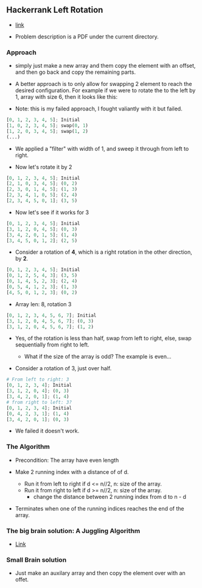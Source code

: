 ## Hackerrank Left Rotation

* [link](hackerrank.com/challenges/ctci-array-left-rotation/problem?h_l=interview&playlist_slugs%5B%5D=interview-preparation-kit&playlist_slugs%5B%5D=arrays)

* Problem description is a PDF under the current directory. 

### Approach

* simply just make a new array and them copy the element with an offset, and then go back and copy the remaining parts. 

* A better approach is to only allow for swapping 2 element to reach the desired configuration. For example if we were 
to rotate the to the left by 1, array with size 6, then it looks like this:

* Note: this is my failed approach, I fought valiantly with it but failed. 

```python
[0, 1, 2, 3, 4, 5]; Initial
[1, 0, 2, 3, 4, 5]; swap(0, 1)
[1, 2, 0, 3, 4, 5]; swap(1, 2)
(...)
```

* We applied a "filter" with width of 1, and sweep it through from left to right.

* Now let's rotate it by 2

```python
[0, 1, 2, 3, 4, 5]; Initial
[2, 1, 0, 3, 4, 5]; (0, 2)
[2, 3, 0, 1, 4, 5]; (1, 3)
[2, 3, 4, 1, 0, 5]; (2, 4)
[2, 3, 4, 5, 0, 1]; (3, 5)
```

* Now let's see if it works for 3

```python
[0, 1, 2, 3, 4, 5]; Initial
[3, 1, 2, 0, 4, 5]; (0, 3)
[3, 4, 2, 0, 1, 5]; (1, 4)
[3, 4, 5, 0, 1, 2]; (2, 5)
```

* Consider a rotation of **4**, which is a right rotation in the other direction, by **2**.

```python
[0, 1, 2, 3, 4, 5]; Initial
[0, 1, 2, 5, 4, 3]; (3, 5)
[0, 1, 4, 5, 2, 3]; (2, 4)
[0, 5, 4, 1, 2, 3]; (1, 3)
[4, 5, 0, 1, 2, 3]; (0, 2)
```

* Array len: 8, rotation 3

```python
[0, 1, 2, 3, 4, 5, 6, 7]; Initial
[3, 1, 2, 0, 4, 5, 6, 7]; (0, 3)
[3, 1, 2, 0, 4, 5, 6, 7]; (1, 2)
```

* Yes, of the rotation is less than half, swap from left to right, else, swap sequentially from right
to left.

  * What if the size of the array is odd? The example is even...

* Consider a rotation of 3, just over half.

```python
# From left to right: 3
[0, 1, 2, 3, 4]; Initial
[3, 1, 2, 0, 4]; (0, 3)
[3, 4, 2, 0, 1]; (1, 4)
# from right to left: 3?
[0, 1, 2, 3, 4]; Initial
[0, 4, 2, 3, 1]; (1, 4)
[3, 4, 2, 0, 1]; (0, 3)
```

* We failed it doesn't work.

### The Algorithm

* Precondition: The array have even length

* Make 2 running index with a distance of of d.
  * Run it from left to right if d <= n//2, n: size of the array.
  * Run it from right to left if d >= n//2, n: size of the array.
    * change the distance between 2 running index from d to n - d
* Terminates when one of the running indices reaches the end of the array.

### The big brain solution: A Juggling Algorithm

* [Link](https://www.geeksforgeeks.org/array-rotation/)

### Small Brain solution

* Just make an auxilary array and then copy the element over with an offet.
